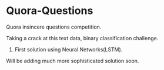 # Quora-Questions
Quora insincere questions competition. 

Taking a crack at this text data, binary classification challenge.  

1. First solution using Neural Networks(LSTM).

Will be adding much more sophisticated solution soon.
